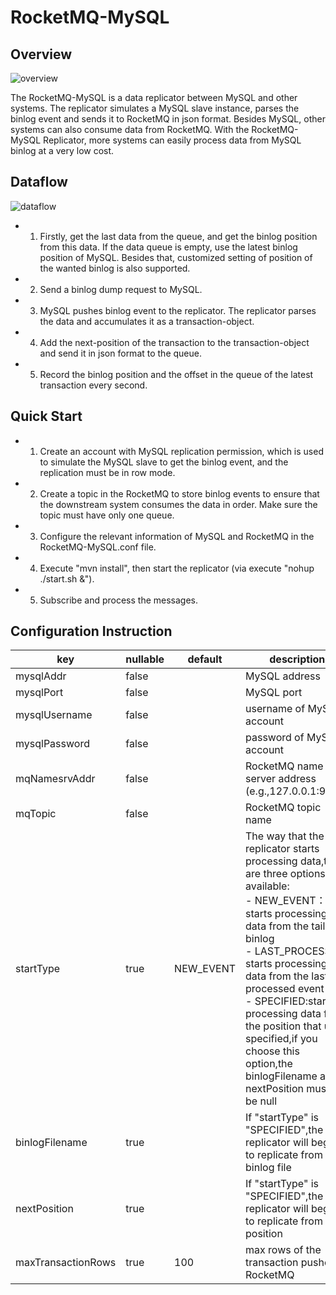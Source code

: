 # RocketMQ-MySQL


## Overview
![overview](./doc/overview.png)

The RocketMQ-MySQL is a data replicator between MySQL and other systems. The replicator simulates a MySQL slave instance, parses the binlog event 
and sends it to RocketMQ in json format. Besides MySQL, other systems can also consume data from RocketMQ. With the RocketMQ-MySQL Replicator, more systems can easily process data from MySQL binlog at a very low cost.

## Dataflow
![dataflow](./doc/dataflow.png)

* 1. Firstly, get the last data from the queue, and get the binlog position from this
 data. If the data queue is empty, use the latest binlog position of MySQL. Besides that, customized setting of position of the wanted binlog is also supported.
* 2. Send a binlog dump request to MySQL.
* 3. MySQL pushes binlog event to the replicator. The replicator parses the data and accumulates it as a transaction-object.
* 4. Add the next-position of the transaction to the transaction-object and send it in json format to the queue.
* 5. Record the binlog position and the offset in the queue of the latest transaction every second.


## Quick Start

* 1. Create an account with MySQL replication permission, which is used to simulate the MySQL slave to get the binlog event, and the replication must be in row mode.
* 2. Create a topic in the RocketMQ to store binlog events to ensure that the downstream system consumes the data in order. Make sure the topic must have only one queue.
* 3. Configure the relevant information of MySQL and RocketMQ in the RocketMQ-MySQL.conf file.
* 4. Execute "mvn install", then start the replicator (via execute "nohup ./start.sh &").
* 5. Subscribe and process the messages.


## Configuration Instruction
|key               |nullable|default    |description|
|------------------|--------|-----------|-----------|
|mysqlAddr         |false   |           |MySQL address|
|mysqlPort         |false   |           |MySQL port|
|mysqlUsername     |false   |           |username of MySQL account|
|mysqlPassword     |false   |           |password of MySQL account|
|mqNamesrvAddr     |false   |           |RocketMQ name server address (e.g.,127.0.0.1:9876)|
|mqTopic           |false   |           |RocketMQ topic name|
|startType         |true    |NEW_EVENT  |The way that the replicator starts processing data,there are three options available:<br>- NEW_EVENT： starts processing data from the tail of binlog<br>- LAST_PROCESSED: starts processing data from the last processed event<br>- SPECIFIED:starts processing data from the position that user specified,if you choose this option,the binlogFilename and nextPosition must not be null|
|binlogFilename    |true    |           |If "startType" is "SPECIFIED",the replicator will begin to replicate from this binlog file|
|nextPosition      |true    |           |If "startType" is "SPECIFIED",the replicator will begin to replicate from this position|
|maxTransactionRows|true    |100        |max rows of the transaction pushed to RocketMQ|